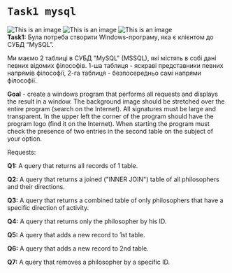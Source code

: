 # `Task1 mysql`
![This is an image](https://img.shields.io/badge/TSQL-10.4%25-orange) 
![This is an image](https://img.shields.io/badge/C%23-89.6%25-darkgreen) ![This is an image](https://img.shields.io/badge/version-1.0-lightblue)  
**Task1:** Була потреба створити Windows-програму, яка є клієнтом до СУБД “MySQL”.

Ми маємо 2 таблиці в СУБД "MySQL" (MSSQL), які містять в собі дані певних відомих філософів. 1-ша таблиця - яскраві представники певних напрямів філософії, 2-га таблиця - безпосередньо самі напрями філософії.

**Goal** - create a windows program that performs all requests and displays the result in a window. The background image should be stretched over the entire program (search on the Internet). All signatures must be large and transparent. In the upper left the corner of the program should have the program logo (find it on the Internet). When starting the program must check the presence of two entries in the second table on the subject of your option.

Requests: 

**Q1:** A query that returns all records of 1 table.

**Q2:** A query that returns a joined ("INNER JOIN") table of all philosophers and their directions.

**Q3:** A query that returns a combined table of only philosophers that have a specific direction of activity.

**Q4:** A query that returns only the philosopher by his ID.

**Q5:** A query that adds a new record to 1st table.

**Q6:** A query that adds a new record to 2nd table.

**Q7:** A query that removes a philosopher by a specific ID.
